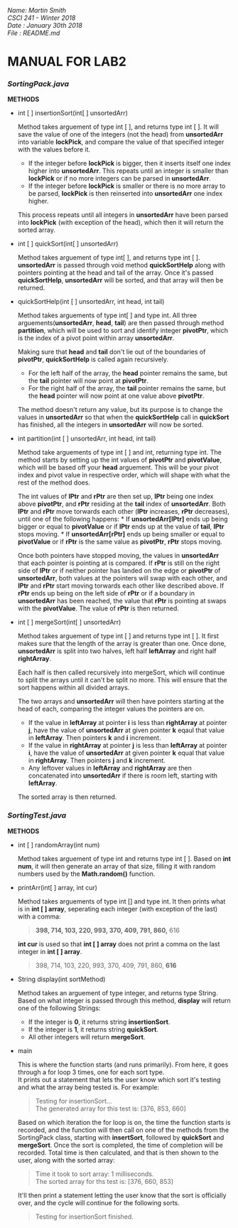 _Name: Martin Smith_  
_CSCI 241 - Winter 2018_  
_Date : January 30th 2018_  
_File : README.md_

# MANUAL FOR LAB2
 
### **_SortingPack.java_**
 **METHODS**
  * int [ ] insertionSort(int[ ] unsortedArr)  
   
      Method takes arguement of type int [ ], and returns type int [ ]. It will save the value of one of the integers (not the head) from **unsortedArr** into variable **lockPick**, and compare the value of that specified integer with the values before it. 
      *  If the integer before **lockPick** is bigger, then it inserts itself one index higher into **unsortedArr**. This repeats until an integer is smaller than **lockPick** or if no more integers can be parsed in **unsortedArr**.
      *  If the integer before **lockPick** is smaller or there is no more array to be parsed, **lockPick** is then reinserted into **unsortedArr** one index higher. 
      
      This process repeats until all integers in **unsortedArr** have been parsed into **lockPick** (with exception of the head), which then it will return the sorted array.
   
  * int [ ] quickSort(int[ ] unsortedArr)  
  
      Method takes arguement of type int[ ], and returns type int [ ]. **unsortedArr** is passed through void method **quickSortHelp** along with pointers pointing at the head and tail of the array. Once it's passed **quickSortHelp**, **unsortedArr** will be sorted, and that array will then be returned.
  
  * quickSortHelp(int [ ] unsortedArr, int head, int tail)  
  
      Method takes arguements of type int[ ] and type int. All three arguements(**unsortedArr**, **head**, **tail**) are then passed through method **partition**, which will be used to sort and identify integer **pivotPtr**, which is the index of a pivot point within array **unsortedArr**. 
      
      Making sure that **head** and **tail** don't lie out of the boundaries of **pivotPtr**, **quickSortHelp** is called again recursively.
      *  For the left half of the array, the **head** pointer remains the same, but the **tail** pointer will now point at **pivotPtr**.
      *  For the right half of the array, the **tail** pointer remains the same, but the **head** pointer will now point at one value above **pivotPtr**.
      
      The method doesn't return any value, but its purpose is to change the values in **unsortedArr** so that when the **quickSortHelp** call in **quickSort** has finished, all the integers in **unsortedArr** will now be sorted. 
  
  * int partition(int [ ] unsortedArr, int head, int tail)  
      
      Method take arguements of type int [ ] and int, returning type int. The method starts by setting up the int values of **pivotPtr** and **pivotValue**, which will be based off your **head** arguement. This will be your pivot index and pivot value in respective order, which will shape with what the rest of the method does.
      
      The int values of **lPtr** and **rPtr** are then set up, **lPtr** being one index above **pivotPtr**, and **rPtr** residing at the **tail** index of **unsortedArr**. Both **lPtr** and **rPtr** move torwards each other (**lPtr** increases, **rPtr** decreases), until one of the following happens:
        *  If **unsortedArr[lPtr]** ends up being bigger or equal to **pivotValue** or if **lPtr** ends up at the value of **tail**, **lPtr** stops moving.
        *  If **unsortedArr[rPtr]** ends up being smaller or equal to **pivotValue** or if **rPtr** is the same value as **pivotPtr**, **rPtr** stops moving.
        
       Once both pointers have stopped moving, the values in **unsortedArr** that each pointer is pointing at is compared. If **rPtr** is still on the right side of **lPtr** or if neither pointer has landed on the edge or **pivotPtr** of **unsortedArr**, both values at the pointers will swap with each other, and **lPtr** and **rPtr** start moving torwards each other like described above. 
       If **rPtr** ends up being on the left side of **rPtr** or if a boundary in **unsortedArr** has been reached, the value that **rPtr** is pointing at swaps with the **pivotValue**. The value of **rPtr** is then returned.
   
  * int [ ] mergeSort(int[ ] unsortedArr)  
  
      Method takes arguement of type int [ ] and returns type int [ ]. It first makes sure that the length of the array is greater than one. Once done, **unsortedArr** is split into two halves, left half **leftArray** and right half **rightArray**. 
      
      Each half is then called recursively into mergeSort, which will continue to split the arrays until it can't be split no more. This will ensure that the sort happens within all divided arrays.  
      
      The two arrays and **unsortedArr** will then have pointers starting at the head of each, comparing the integer values the pointers are on.
      * If the value in **leftArray** at pointer **i** is less than **rightArray** at pointer **j**, have the value of **unsortedArr** at given pointer **k** eqaul that value in **leftArray**. Then pointers **k** and **i** increment.
      * If the value in **rightArray** at pointer **j** is less than **leftArray** at pointer **i**, have the value of **unsortedArr** at given pointer **k** equal that value in **rightArray**. Then pointers **j** and **k** increment.
      * Any leftover values in **leftArray** and **rightArray** are then concatenated into **unsortedArr** if there is room left, starting with **leftArray**.
      
      The sorted array is then returned.
   
   
 ### **_SortingTest.java_**
 **METHODS**
  * int [ ] randomArray(int num)  
     
     Method takes arguement of type int and returns type int [ ]. Based on **int num**, it will then generate an array of that size, filling it with random numbers used by the **Math.random()** function. 
   
  * printArr(int[ ] array, int cur)  
  
     Method takes arguements of type int [] and type int. It then prints what is in **int [ ] array**, seperating each integer (with exception of the last) with a comma:
     >**398, 714, 103, 220, 993, 370, 409, 791, 860,** 616  
     
     **int cur** is used so that **int [ ] array** does not print a comma on the last integer in **int [ ] array**.  
     
     >398, 714, 103, 220, 993, 370, 409, 791, 860, **616**
        
  * String display(int sortMethod)  
  
     Method takes an arguement of type integer, and returns type String. Based on what integer is passed through this method, **display** will return one of the following Strings:
     * If the integer is **0**, it returns string **insertionSort**.  
     * If the integer is **1**, it returns string **quickSort**.
     * All other integers will return **mergeSort**.
   
  * main  
   
    This is where the function starts (and runs primarily). From here, it goes through a for loop 3 times, one for each sort type.  
   It prints out a statement that lets the user know which sort it's testing and what the array being tested is. For example:
    >Testing for insertionSort...  
    >The generated array for this test is: [376, 853, 660]  
   
    Based on which iteration the for loop is on, the time the function starts is recorded, and the function will then call on one of the methods from the SortingPack class, starting with **insertSort**, followed by **quickSort** and **mergeSort**. Once the sort is completed, the time of completion will be recorded. Total time is then calculated, and that is then shown to the user, along with the sorted array:  
    >Time it took to sort array: 1 milliseconds.  
    >The sorted array for ths test is: [376, 660, 853]  
   
    It'll then print a statement letting the user know that the sort is officially over, and the cycle will continue for the following sorts.  
    >Testing for insertionSort finished.
